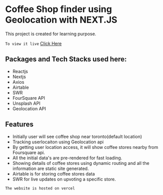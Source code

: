 # Coffee Shop finder using Geolocation with NEXT.JS

This project is created for learning purpose.

`To view it live` [Click Here](https://coffee-shop-finder.vercel.app/)

## Packages and Tech Stacks used here:

- Reactjs
- Nextjs
- Axios
- Airtable
- SWR
- FourSquare API
- Unsplash API
- Geolocation API

## Features

- Initially user will see coffee shop near toronto(default location)
- Tracking userlocaiton using Geolocation api
- By getting user location access, it will show coffee stores nearby from Foursquare api.
- All the initial data's are pre-rendered for fast loading.
- Showing details of coffee stores using dynamic routing and all the information are static site generated.
- Airtable is for storing coffee stores data
- SWR for live updates on upvoting a specific store.

`The website is hosted on vercel`
